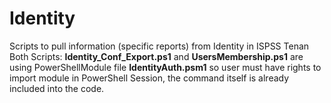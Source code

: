 # Identity
Scripts to pull information (specific reports) from Identity in ISPSS Tenan
Both Scripts: **Identity_Conf_Export.ps1** and **UsersMembership.ps1** are using PowerShellModule file **IdentityAuth.psm1** so user must have rights to import module in PowerShell Session, the command itself is already included into the code.
